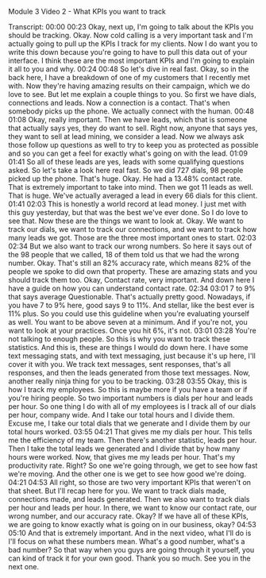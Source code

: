 Module 3 Video 2 - What KPIs you want to track

Transcript:
00:00
00:23
Okay, next up, I'm going to talk about the KPIs you should be tracking. Okay. Now cold calling is a very important task and I'm actually going to pull up the KPIs I track for my clients. Now I do want you to write this down because you're going to have to pull this data out of your interface. I think these are the most important KPIs and I'm going to explain it all to you and why.
00:24
00:48
So let's dive in real fast. Okay, so in the back here, I have a breakdown of one of my customers that I recently met with. Now they're having amazing results on their campaign, which we do love to see. But let me explain a couple things to you. So first we have dials, connections and leads. Now a connection is a contact. That's when somebody picks up the phone. We actually connect with the human.
00:48
01:08
Okay, really important. Then we have leads, which that is someone that actually says yes, they do want to sell. Right now, anyone that says yes, they want to sell at lead mining, we consider a lead. Now we always ask those follow up questions as well to try to keep you as protected as possible and so you can get a feel for exactly what's going on with the lead.
01:09
01:41
So all of these leads are yes, leads with some qualifying questions asked. So let's take a look here real fast. So we did 727 dials, 98 people picked up the phone. That's huge. Okay. He had a 13.48% contact rate. That is extremely important to take into mind. Then we got 11 leads as well. That is huge. We've actually averaged a lead in every 66 dials for this client.
01:41
02:03
This is honestly a world record at lead money. I just met with this guy yesterday, but that was the best we've ever done. So I do love to see that. Now these are the things we want to look at. Okay. We want to track our dials, we want to track our connections, and we want to track how many leads we got. Those are the three most important ones to start.
02:03
02:34
But we also want to track our wrong numbers. So here it says out of the 98 people that we called, 18 of them told us that we had the wrong number. Okay. That's still an 82% accuracy rate, which means 82% of the people we spoke to did own that property. These are amazing stats and you should track them too. Okay, Contact rate, very important. And down here I have a guide on how you can understand contact rate.
02:34
03:01
7 to 9% that says average Questionable. That's actually pretty good. Nowadays, if you have 7 to 9% here, good says 9 to 11%. And stellar, like the best ever is 11% plus. So you could use this guideline when you're evaluating yourself as well. You want to be above seven at a minimum. And if you're not, you want to look at your practices. Once you hit 6%, it's not.
03:01
03:28
You're not talking to enough people. So this is why you want to track these statistics. And this is, these are things I would do down here. I have some text messaging stats, and with text messaging, just because it's up here, I'll cover it with you. We track text messages, sent responses, that's all responses, and then the leads generated from those text messages. Now, another really ninja thing for you to be tracking.
03:28
03:55
Okay, this is how I track my employees. So this is maybe more if you have a team or if you're hiring people. So two important numbers is dials per hour and leads per hour. So one thing I do with all of my employees is I track all of our dials per hour, company wide. And I take our total hours and I divide them. Excuse me, I take our total dials that we generate and I divide them by our total hours worked.
03:55
04:21
That gives me my dials per hour. This tells me the efficiency of my team. Then there's another statistic, leads per hour. Then I take the total leads we generated and I divide that by how many hours were worked. Now, that gives me my leads per hour. That's my productivity rate. Right? So one we're going through, we get to see how fast we're moving. And the other one is we get to see how good we're doing.
04:21
04:53
All right, so those are two very important KPIs that weren't on that sheet. But I'll recap here for you. We want to track dials made, connections made, and leads generated. Then we also want to track dials per hour and leads per hour. In there, we want to know our contact rate, our wrong number, and our accuracy rate. Okay? If we have all of these KPIs, we are going to know exactly what is going on in our business, okay?
04:53
05:10
And that is extremely important. And in the next video, what I'll do is I'll focus on what these numbers mean. What's a good number, what's a bad number? So that way when you guys are going through it yourself, you can kind of track it for your own good. Thank you so much. See you in the next one.
